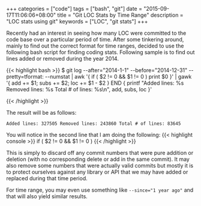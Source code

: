 +++
categories = ["code"]
tags = ["bash", "git"]
date = "2015-09-17T11:06:06+08:00"
title = "Git LOC Stats by Time Range"
description = "LOC stats using git"
keywords = ["LOC", "git stats"]
+++


Recently had an interest in seeing how many LOC were committed to the code base over a particular period of
time. After some tinkering around, mainly to find out the correct format for time ranges, decided to use the following bash script for finding coding stats.
Following sample is to find out lines added or removed during the year 2014. 


{{< highlight bash >}}
$ git log --after="2014-1-1" --before="2014-12-31" --pretty=tformat: --numstat 
    | awk '{ if ( $2 != 0 && $1 != 0 ) print $0 }' 
    | gawk '{ add += $1; subs += $2; loc += $1 - $2 } END { printf "Added lines: %s Removed lines: %s Total # of lines: %s\n", add, subs, loc }'

{{< /highlight >}}

The result will be as follows:

```
Added lines: 327505 Removed lines: 243860 Total # of lines: 83645
```

You will notice in the second line that I am doing the following:
{{< highlight console >}}
 if ( $2 != 0 && $1 != 0 ) 
{{< /highlight >}}

This is simply to discard off any commit numbers that were pure addition or deletion (with no corresponding delete or add in the same commit). 
It may also remove some numbers that were actually valid commits but mostly it is to protect ourselves against any library or API that we may have added or replaced during that time period.

For time range, you may even use something like `--since="1 year ago"` and that will also yield similar results.

